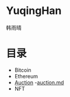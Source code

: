 # YuqingHan
韩雨晴

# 目录

- Bitcoin
- Ethereum
- [Auction](Auction)
    -[auction.md](Auction/Auction.md)
- NFT
